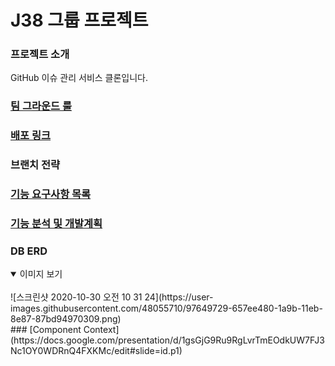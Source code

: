 # J38 그룹 프로젝트

### 프로젝트 소개  
  GitHub 이슈 관리 서비스 클론입니다.
### [팀 그라운드 룰](https://github.com/boostcamp-2020/IssueTracker-38/wiki/Ground-Rule)
### [배포 링크]()
### 브랜치 전략
### [기능 요구사항 목록](https://github.com/boostcamp-2020/IssueTracker-38/issues)
### [기능 분석 및 개발계획](https://github.com/boostcamp-2020/IssueTracker-38/wiki/%EA%B8%B0%ED%9A%8D%EC%84%9C-%EB%B6%84%EC%84%9D-%EB%B0%8F-%EB%AA%A9%ED%91%9C-%EA%B5%AC%ED%98%84-%EC%9D%BC%EC%A0%95)
### DB ERD
<details open>
<summary>이미지 보기</summary>
<br>
  ![스크린샷 2020-10-30 오전 10 31 24](https://user-images.githubusercontent.com/48055710/97649729-657ee480-1a9b-11eb-8e87-87bd94970309.png)
</details>
### [Component Context](https://docs.google.com/presentation/d/1gsGjG9Ru9RgLvrTmEOdkUW7FJ3Nc1OY0WDRnQ4FXKMc/edit#slide=id.p1)
